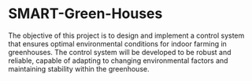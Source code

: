 # SMART-Green-Houses
The objective of this project is to design and implement a control system that ensures optimal environmental conditions for indoor farming in greenhouses. The control system will be developed to be robust and reliable, capable of adapting to changing environmental factors and maintaining stability within the greenhouse.
